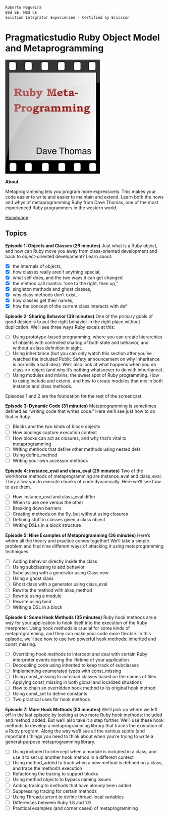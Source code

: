 ```
Roberto Nogueira  
BSd EE, MSd CE
Solution Integrator Experienced - Certified by Ericsson
```
# Pragmaticstudio Ruby Object Model and Metaprogramming

![coursera image](images/pragmaticstudio.png)

**About**

Metaprogramming lets you program more expressively. This makes your code easier to write and easier to maintain and extend. Learn both the hows and whys of metaprogramming Ruby from Dave Thomas, one of the most experienced Ruby programmers in the western world.

[Homepage](https://pragprog.com/screencast/v-dtrubyom/the-ruby-object-model-and-metaprogramming)

## Topics

__Episode 1: Objects and Classes (29 minutes)__
Just what is a Ruby object, and how can Ruby move you away from class-oriented development and back to object-oriented development? Learn about:

* [x] the internals of objects,
* [x] how classes really aren’t anything special,
* [x] what self does, and the two ways it can get changed
* [x] the method call mantra: “one to the right, then up,”
* [x] singleton methods and ghost classes,
* [x] why class methods don’t exist,
* [x] how classes get their names,
* [x] how the concept of the current class interacts with def

__Episode 2: Sharing Behavior (39 minutes)__
One of the primary goals of good design is to put the right behavior in the right place without duplication. We’ll see three ways Ruby excels at this:

* [ ] Using prototype-based programming, where you can create hierarchies of objects with controlled sharing of both state and behavior, and without a class definition in sight.
* [ ] Using inheritance (but you can only watch this section after you’ve watched the included Public Safety announcement on why inheritance is normally a bad idea). We’ll also look at what happens when you do class << object (and why it’s nothing whatsoever to do with inheritance).
* [ ] Using modules and mixins, the sweet spot of Ruby programming. How to using include and extend, and how to create modules that mix in both instance and class methods.

Episodes 1 and 2 are the foundation for the rest of the screencast.

__Episode 3: Dynamic Code (31 minutes)__
Metaprogramming is sometimes defined as “writing code that writes code.” Here we’ll see just how to do that in Ruby.

* [ ] Blocks and the two kinds of block-objects
* [ ] How bindings capture execution context
* [ ] How blocks can act as closures, and why that’s vital to metaprogramming
* [ ] Writing methods that define other methods using nested defs
* [ ] Using define_method
* [ ] Writing your own accessor methods

__Episode 4: instance_eval and class_eval (29 minutes)__
Two of the workhorse methods of metaprogramming are instance_eval and class_eval. They allow you to execute chunks of code dynamically. Here we’ll see how to use them.

* [ ] How instance_eval and class_eval differ
* [ ] When to use one versus the other
* [ ] Breaking down barriers
* [ ] Creating methods on the fly, but without using closures
* [ ] Defining stuff in classes given a class object
* [ ] Writing DSLs in a block structure

__Episode 5: Nine Examples of Metaprogramming (36 minutes)__
Here’s where all the theory and practice comes together! We’ll take a simple problem and find nine different ways of attacking it using metaprogramming techniques.

* [ ] Adding behavior directly inside the class
* [ ] Using subclassing to add behavior
* [ ] Subclassing with a generator using Class.new
* [ ] Using a ghost class
* [ ] Ghost class with a generator using class_eval
* [ ] Rewrite the method with alias_method
* [ ] Rewrite using a module
* [ ] Rewrite using bind
* [ ] Writing a DSL in a block

__Episode 6: Some Hook Methods (35 minutes)__
Ruby hook methods are a way for your application to hook itself into the execution of the Ruby interpreter. Using hook methods is crucial for some kinds of metaprogramming, and they can make your code more flexible. In this episode, we’ll see how to use two powerful hook methods: inherited and const_missing.

* [ ] Overriding hook methods to intercept and deal with certain Ruby interpreter events during the lifetime of your application
* [ ] Decoupling code using inherited to keep track of subclasses
* [ ] Implementing enumerated types with const_missing
* [ ] Using const_missing to autoload classes based on the names of files
* [ ] Applying const_missing in both global and localized situations
* [ ] How to chain an overridden hook method to its original hook method
* [ ] Using const_set to define constants
* [ ] Two practical uses for hook methods

__Episode 7: More Hook Methods (53 minutes)__
We’ll pick up where we left off in the last episode by looking at two more Ruby hook methods: included and method_added. But we’ll also take it a step further. We’ll use these hook methods to develop a metaprogramming library that traces the execution of a Ruby program. Along the way we’ll see all the various subtle (and important!) things you need to think about when you’re trying to write a general-purpose metaprogramming library.

* [ ] Using included to intercept when a module is included in a class, and use it to set up another hook method in a different context
* [ ] Using method_added to track when a new method is defined on a class, and trace the method’s execution
* [ ] Refactoring the tracing to support blocks
* [ ] Using method objects to bypass naming issues
* [ ] Adding tracing to methods that have already been added
* [ ] Suppressing tracing for certain methods
* [ ] Using Thread.current to define thread-local variables
* [ ] Differences between Ruby 1.8 and 1.9
* [ ] Practical examples (and corner cases) of metaprogramming
